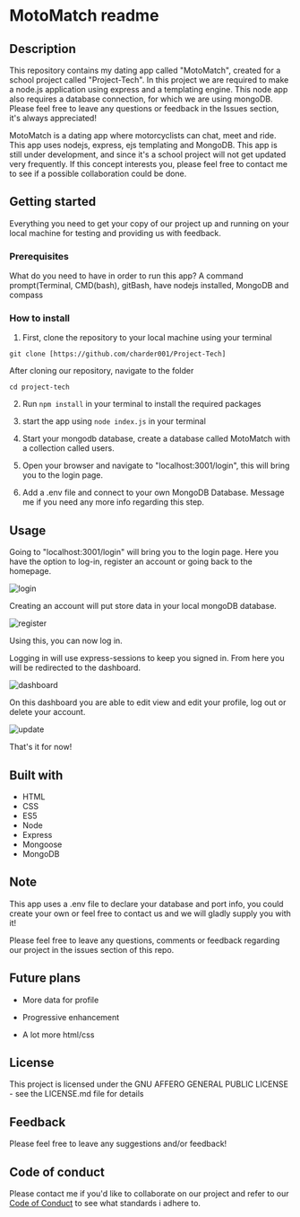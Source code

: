 # MotoMatch readme

## Description

This repository contains my dating app called "MotoMatch", created for a school project called "Project-Tech". 
In this project we are required to make a node.js application using express and a templating engine. This node app also requires a database connection, for which we are using mongoDB. Please feel free to leave any questions or feedback in the Issues section, it's always appreciated!


MotoMatch is a dating app where motorcyclists can chat, meet and ride.
This app uses nodejs, express, ejs templating and MongoDB.
This app is still under development, and since it's a school project will not get updated very frequently. If this concept interests you, please feel free to contact me to see if a possible collaboration could be done.

## Getting started
Everything you need to get your copy of our project up and running on your local machine for testing and providing us with feedback.

### Prerequisites
What do you need to have in order to run this app?
A command prompt(Terminal, CMD(bash), gitBash,
have nodejs installed,
MongoDB and compass

### How to install

1. First, clone the repository to your local machine using your terminal

`git clone [https://github.com/charder001/Project-Tech]`

After cloning our repository, navigate to the folder

`cd project-tech`

2. Run `npm install` in your terminal to install the required packages

3. start the app using `node index.js` in your terminal

4. Start your mongodb database, create a database called MotoMatch with a collection called users.

5. Open your browser and navigate to "localhost:3001/login", this will bring you to the login page.

5. Add a .env file and connect to your own MongoDB Database. Message me if you need any more info regarding this step.

## Usage

Going to "localhost:3001/login" will bring you to the login page. Here you have the option to log-in, register an account or going back to the homepage.


![login](https://user-images.githubusercontent.com/43436118/60055830-3013fb00-96df-11e9-9707-c9e2bad39127.PNG)


Creating an account will put store data in your local mongoDB database.  

![register](https://user-images.githubusercontent.com/43436118/60055865-4d48c980-96df-11e9-925d-498bd4dccc23.PNG)

Using this, you can now log in.

Logging in will use express-sessions to keep you signed in. From here you will be redirected to the dashboard. 

![dashboard](https://user-images.githubusercontent.com/43436118/60056120-1d4df600-96e0-11e9-8cd6-56454ade617d.PNG)

On this dashboard you are able to edit view and edit your profile, log out or delete your account.

![update](https://user-images.githubusercontent.com/43436118/60056232-833a7d80-96e0-11e9-9e5d-77e8ff4de877.PNG)

That's it for now!

## Built with

* HTML
* CSS
* ES5
* Node
* Express
* Mongoose
* MongoDB

## Note

This app uses a .env file to declare your database and port info, you could create your own or feel free to contact us and we will gladly supply you with it!

Please feel free to leave any questions, comments or feedback regarding our project in the issues section of this repo.

## Future plans

- More data for profile

- Progressive enhancement

- A lot more html/css

## License

This project is licensed under the   GNU AFFERO GENERAL PUBLIC LICENSE - see the LICENSE.md file for details

## Feedback

Please feel free to leave any suggestions and/or feedback!

## Code of conduct

Please contact me if you'd like to collaborate on our project and refer to our [Code of Conduct](CONTRIBUTING.md) to see what standards i adhere to.

